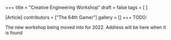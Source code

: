 +++
title = "Creative Engineering Workshop"
draft = false
tags = [ ]

[Article]
contributors = ["The 64th Gamer"]
gallery = []
+++
TODO:

The new workshop being moved into for 2022. Address will be here when it is found
